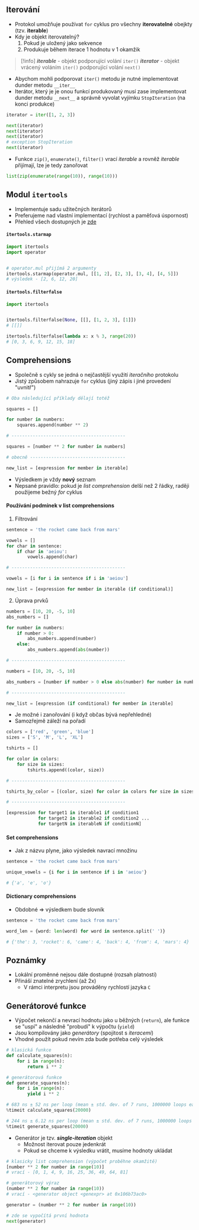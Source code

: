 ## Iterování
- Protokol umožňuje používat `for` cyklus pro všechny **iterovatelné** obejkty (tzv. **iterable**)
- Kdy je objekt iterovatelný?
	1) Pokud je uložený jako sekvence
	2) Produkuje během iterace 1 hodnotu v 1 okamžik

> [!info]
> **_iterable_** - objekt podporující volání `iter()`
> **_iterator_** - objekt vrácený voláním `iter()` podporující volání `next()`

- Abychom mohli podporovat `iter()` metodu je nutné implementovat dunder metodu `__iter__`
- Iterátor, který je je onou funkcí produkovaný musí zase implementovat dunder metodu `__next__` a správně vyvolat vyjímku `StopIteration` (na konci produkce)
```python
iterator = iter([1, 2, 3])

next(iterator)
next(iterator)
next(iterator)
# exception StopIteration
next(iterator)
```

- Funkce `zip()`, `enumerate()`, `filter()` vrací *iterable* a rovněž *iterable* přijímají, lze je tedy zanořovat
```python
list(zip(enumerate(range(10)), range(10)))
```

## Modul `itertools`
- Implementuje sadu užitečných iterátorů
- Preferujeme nad vlastní implementací (rychlost a paměťová úspornost)
- Přehled všech dostupných je [zde](https://docs.python.org/3/library/itertools.html)

#### `itertools.starmap`
```python
import itertools
import operator


# operator.mul přijímá 2 argumenty
itertools.starmap(operator.mul, [[1, 2], [2, 3], [3, 4], [4, 5]])
# výsledek - [2, 6, 12, 20]
```

#### `itertools.filterfalse`
```python
import itertools


itertools.filterfalse(None, [[], [1, 2, 3], [1]])
# [[]]

itertools.filterfalse(lambda x: x % 3, range(20))
# [0, 3, 6, 9, 12, 15, 18]
```
## Comprehensions
- Společně s cykly se jedná o nejčastější využití *iteračního* protokolu
- Jistý způsobem nahrazuje `for` cyklus (jiný zápis i jiné provedení "uvnitř")
```python
# Oba následující příklady dělají totéž

squares = []

for number in numbers:
    squares.append(number ** 2)

# -------------------------------------------

squares = [number ** 2 for number in numbers]

# obecně ------------------------------------

new_list = [expression for member in iterable]

```

- Výsledkem je vždy **nový** seznam
- Nepsané pravidlo: pokud je *list comprehension* delší než 2 řádky, raději použijeme bežný *for* cyklus

#### Používání podmínek v list comprehensions
1) Filtrování
```python
sentence = 'the rocket came back from mars'

vowels = []
for char in sentence:
    if char in 'aeiou':
        vowels.append(char)

# -------------------------------------------

vowels = [i for i in sentence if i in 'aeiou']

new_list = [expression for member in iterable (if conditional)]
```
2) Úprava prvků
```python
numbers = [10, 20, -5, 10]
abs_numbers = []

for number in numbers:
    if number > 0:
        abs_numbers.append(number)
    else:
        abs_numbers.append(abs(number))

# -------------------------------------------

numbers = [10, 20, -5, 10]

abs_numbers = [number if number > 0 else abs(number) for number in numbers]

# -------------------------------------------

new_list = [expression (if conditional) for member in iterable]
```

- Je možné i zanořování (i když občas bývá nepřehledné)
- Samozřejmě záleží na pořadí
```python
colors = ['red', 'green', 'blue']
sizes = ['S', 'M', 'L', 'XL']

tshirts = []

for color in colors:
    for size in sizes:
        tshirts.append((color, size))

# -------------------------------------------

tshirts_by_color = [(color, size) for color in colors for size in sizes]

# -------------------------------------------

[expression for target1 in iterable1 if condition1
            for target2 in iterable2 if condition2 ...
            for targetN in iterableN if conditionN]
```

#### Set comprehensions
- Jak z názvu plyne, jako výsledek navrací množinu
```python
sentence = 'the rocket came back from mars'

unique_vowels = {i for i in sentence if i in 'aeiou'}

# {'a', 'e', 'o'}
```

#### Dictionary comprehensions
- Obdobné => výsledkem bude slovník
```python
sentence = 'the rocket came back from mars'

word_len = {word: len(word) for word in sentence.split(' ')}

# {'the': 3, 'rocket': 6, 'came': 4, 'back': 4, 'from': 4, 'mars': 4}
```

## Poznámky
- Lokální proměnné nejsou dále dostupné (rozsah platnosti)
- Přináší znatelné zrychlení (až 2x)
	- V rámci interpretu jsou prováděny rychlostí jazyka `C`

## Generátorové funkce
- Výpočet nekončí a nevrací hodnotu jako u běžných (`return`), ale funkce se "uspí" a následně "probudí" k výpočtu (`yield`)
- Jsou kompilovány jako *generátory* (spojitost s *iteracemi*)
- Vhodné použít pokud nevím zda bude potřeba celý výsledek
```python
# klasická funkce
def calculate_squares(n):
    for i in range(n):
        return i ** 2

# generátorová funkce
def generate_squares(n):
    for i in range(n):
        yield i ** 2

# 683 ns ± 52 ns per loop (mean ± std. dev. of 7 runs, 1000000 loops each)
%timeit calculate_squares(20000)

# 244 ns ± 6.12 ns per loop (mean ± std. dev. of 7 runs, 1000000 loops each)
%timeit generate_squares(20000)
```

- Generátor je tzv. ***single-iteration*** objekt
	- Možnost iterovat pouze jedenkrát
	- Pokud se chceme k výsledku vrátit, musíme hodnoty ukládat
```python
# klasicky list comprehension (výpočet proběhne okamžitě)
[number ** 2 for number in range(10)]
# vrací - [0, 1, 4, 9, 16, 25, 36, 49, 64, 81]

# generátorový výraz
(number ** 2 for number in range(10))
# vrací - <generator object <genexpr> at 0x106b73ac0>

generator = (number ** 2 for number in range(10))

# zde se vypočítá první hodnota
next(generator)
```